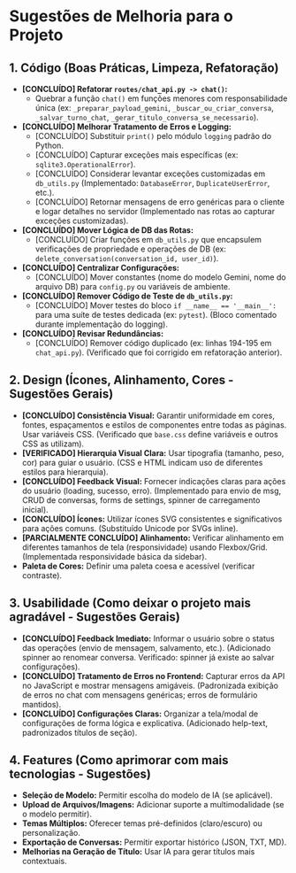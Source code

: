 # Sugestões de Melhoria para o Projeto

## 1. Código (Boas Práticas, Limpeza, Refatoração)

*   **[CONCLUÍDO] Refatorar `routes/chat_api.py -> chat()`:**
    *   Quebrar a função `chat()` em funções menores com responsabilidade única (ex: `_preparar_payload_gemini`, `_buscar_ou_criar_conversa`, `_salvar_turno_chat`, `_gerar_titulo_conversa_se_necessario`).
*   **[CONCLUÍDO] Melhorar Tratamento de Erros e Logging:**
    *   [CONCLUÍDO] Substituir `print()` pelo módulo `logging` padrão do Python.
    *   [CONCLUÍDO] Capturar exceções mais específicas (ex: `sqlite3.OperationalError`).
    *   [CONCLUÍDO] Considerar levantar exceções customizadas em `db_utils.py` (Implementado: `DatabaseError`, `DuplicateUserError`, etc.).
    *   [CONCLUÍDO] Retornar mensagens de erro genéricas para o cliente e logar detalhes no servidor (Implementado nas rotas ao capturar exceções customizadas).
*   **[CONCLUÍDO] Mover Lógica de DB das Rotas:**
    *   [CONCLUÍDO] Criar funções em `db_utils.py` que encapsulem verificações de propriedade e operações de DB (ex: `delete_conversation(conversation_id, user_id)`).
*   **[CONCLUÍDO] Centralizar Configurações:**
    *   [CONCLUÍDO] Mover constantes (nome do modelo Gemini, nome do arquivo DB) para `config.py` ou variáveis de ambiente.
*   **[CONCLUÍDO] Remover Código de Teste de `db_utils.py`:**
    *   [CONCLUÍDO] Mover testes do bloco `if __name__ == '__main__':` para uma suíte de testes dedicada (ex: `pytest`). (Bloco comentado durante implementação do logging).
*   **[CONCLUÍDO] Revisar Redundâncias:**
    *   [CONCLUÍDO] Remover código duplicado (ex: linhas 194-195 em `chat_api.py`). (Verificado que foi corrigido em refatoração anterior).

## 2. Design (Ícones, Alinhamento, Cores - Sugestões Gerais)

*   **[CONCLUÍDO] Consistência Visual:** Garantir uniformidade em cores, fontes, espaçamentos e estilos de componentes entre todas as páginas. Usar variáveis CSS. (Verificado que `base.css` define variáveis e outros CSS as utilizam).
*   **[VERIFICADO] Hierarquia Visual Clara:** Usar tipografia (tamanho, peso, cor) para guiar o usuário. (CSS e HTML indicam uso de diferentes estilos para hierarquia).
*   **[CONCLUÍDO] Feedback Visual:** Fornecer indicações claras para ações do usuário (loading, sucesso, erro). (Implementado para envio de msg, CRUD de conversas, forms de settings, spinner de carregamento inicial).
*   **[CONCLUÍDO] Ícones:** Utilizar ícones SVG consistentes e significativos para ações comuns. (Substituído Unicode por SVGs inline).
*   **[PARCIALMENTE CONCLUÍDO] Alinhamento:** Verificar alinhamento em diferentes tamanhos de tela (responsividade) usando Flexbox/Grid. (Implementada responsividade básica da sidebar).
*   **Paleta de Cores:** Definir uma paleta coesa e acessível (verificar contraste).

## 3. Usabilidade (Como deixar o projeto mais agradável - Sugestões Gerais)

*   **[CONCLUÍDO] Feedback Imediato:** Informar o usuário sobre o status das operações (envio de mensagem, salvamento, etc.). (Adicionado spinner ao renomear conversa. Verificado: spinner já existe ao salvar configurações).
*   **[CONCLUÍDO] Tratamento de Erros no Frontend:** Capturar erros da API no JavaScript e mostrar mensagens amigáveis. (Padronizada exibição de erros no chat com mensagens genéricas; erros de formulário mantidos).
*   **[CONCLUÍDO] Configurações Claras:** Organizar a tela/modal de configurações de forma lógica e explicativa. (Adicionado help-text, padronizados títulos de seção).

## 4. Features (Como aprimorar com mais tecnologias - Sugestões)

*   **Seleção de Modelo:** Permitir escolha do modelo de IA (se aplicável).
*   **Upload de Arquivos/Imagens:** Adicionar suporte a multimodalidade (se o modelo permitir).
*   **Temas Múltiplos:** Oferecer temas pré-definidos (claro/escuro) ou personalização.
*   **Exportação de Conversas:** Permitir exportar histórico (JSON, TXT, MD).
*   **Melhorias na Geração de Título:** Usar IA para gerar títulos mais contextuais.